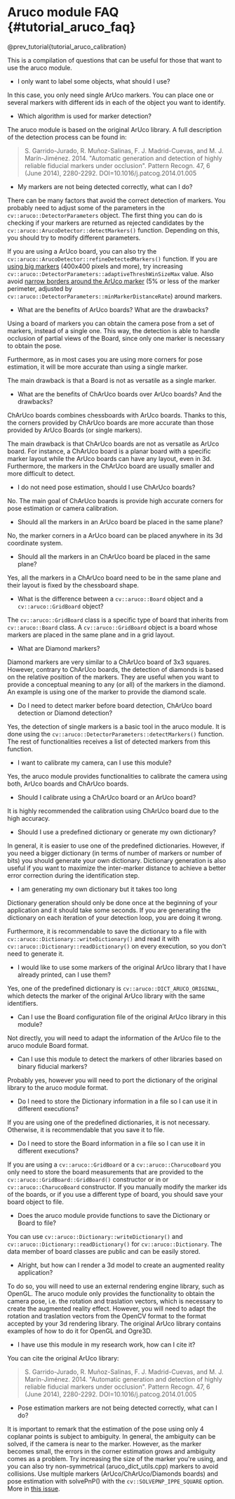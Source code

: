 Aruco module FAQ {#tutorial_aruco_faq}
================

@prev_tutorial{tutorial_aruco_calibration}

This is a compilation of questions that can be useful for those that want to use the aruco module.

- I only want to label some objects, what should I use?

In this case, you only need single ArUco markers. You can place one or several markers with different
ids in each of the object you want to identify.


- Which algorithm is used for marker detection?

The aruco module is based on the original ArUco library. A full description of the detection process
can be found in:

> S. Garrido-Jurado, R. Muñoz-Salinas, F. J. Madrid-Cuevas, and M. J. Marín-Jiménez. 2014.
> "Automatic generation and detection of highly reliable fiducial markers under occlusion".
> Pattern Recogn. 47, 6 (June 2014), 2280-2292. DOI=10.1016/j.patcog.2014.01.005


- My markers are not being detected correctly, what can I do?

There can be many factors that avoid the correct detection of markers. You probably need to adjust
some of the parameters in the `cv::aruco::DetectorParameters` object. The first thing you can do is
checking if your markers are returned as rejected candidates by the `cv::aruco::ArucoDetector::detectMarkers()`
function. Depending on this, you should try to modify different parameters.

If you are using a ArUco board, you can also try the `cv::aruco::ArucoDetector::refineDetectedMarkers()` function.
If you are [using big markers](https://github.com/opencv/opencv_contrib/issues/2811) (400x400 pixels and more), try
increasing `cv::aruco::DetectorParameters::adaptiveThreshWinSizeMax` value.
Also avoid [narrow borders around the ArUco marker](https://github.com/opencv/opencv_contrib/issues/2492)
(5% or less of the marker perimeter, adjusted by `cv::aruco::DetectorParameters::minMarkerDistanceRate`)
around markers.


- What are the benefits of ArUco boards? What are the drawbacks?

Using a board of markers you can obtain the camera pose from a set of markers, instead of a single one.
This way, the detection is able to handle occlusion of partial views of the Board, since only one
marker is necessary to obtain the pose.

Furthermore, as in most cases you are using more corners for pose estimation, it will be more
accurate than using a single marker.

The main drawback is that a Board is not as versatile as a single marker.



- What are the benefits of ChArUco boards over ArUco boards? And the drawbacks?

ChArUco boards combines chessboards with ArUco boards. Thanks to this, the corners provided by
ChArUco boards are more accurate than those provided by ArUco Boards (or single markers).

The main drawback is that ChArUco boards are not as versatile as ArUco board. For instance,
a ChArUco board is a planar board with a specific marker layout while the ArUco boards can have
any layout, even in 3d. Furthermore, the markers in the ChArUco board are usually smaller and
more difficult to detect.


- I do not need pose estimation, should I use ChArUco boards?

No. The main goal of ChArUco boards is provide high accurate corners for pose estimation or camera
calibration.


- Should all the markers in an ArUco board be placed in the same plane?

No, the marker corners in a ArUco board can be placed anywhere in its 3d coordinate system.


- Should all the markers in an ChArUco board be placed in the same plane?

Yes, all the markers in a ChArUco board need to be in the same plane and their layout is fixed by
the chessboard shape.


- What is the difference between a `cv::aruco::Board` object and a `cv::aruco::GridBoard` object?

The `cv::aruco::GridBoard` class is a specific type of board that inherits from `cv::aruco::Board` class.
A `cv::aruco::GridBoard` object is a board whose markers are placed in the same plane and in a grid layout.


- What are Diamond markers?

Diamond markers are very similar to a ChArUco board of 3x3 squares. However, contrary to ChArUco boards,
the detection of diamonds is based on the relative position of the markers.
They are useful when you want to provide a conceptual meaning to any (or all) of the markers in
the diamond. An example is using one of the marker to provide the diamond scale.


- Do I need to detect marker before board detection, ChArUco board detection or Diamond detection?

Yes, the detection of single markers is a basic tool in the aruco module. It is done using the
`cv::aruco::DetectorParameters::detectMarkers()` function. The rest of functionalities receives
a list of detected markers from this function.


- I want to calibrate my camera, can I use this module?

Yes, the aruco module provides functionalities to calibrate the camera using both, ArUco boards and
ChArUco boards.


- Should I calibrate using a ChArUco board or an ArUco board?

It is highly recommended the calibration using ChArUco board due to the high accuracy.


- Should I use a predefined dictionary or generate my own dictionary?

In general, it is easier to use one of the predefined dictionaries. However, if you need a bigger
dictionary (in terms of number of markers or number of bits) you should generate your own dictionary.
Dictionary generation is also useful if you want to maximize the inter-marker distance to achieve
a better error correction during the identification step.

- I am generating my own dictionary but it takes too long

Dictionary generation should only be done once at the beginning of your application and it should take
some seconds. If you are generating the dictionary on each iteration of your detection loop, you are
doing it wrong.

Furthermore, it is recommendable to save the dictionary to a file with `cv::aruco::Dictionary::writeDictionary()`
and read it with `cv::aruco::Dictionary::readDictionary()` on every execution, so you don't need
to generate it.


- I would like to use some markers of the original ArUco library that I have already printed, can I use them?

Yes, one of the predefined dictionary is `cv::aruco::DICT_ARUCO_ORIGINAL`, which detects the marker
of the original ArUco library with the same identifiers.


- Can I use the Board configuration file of the original ArUco library in this module?

Not directly, you will need to adapt the information of the ArUco file to the aruco module Board format.


- Can I use this module to detect the markers of other libraries based on binary fiducial markers?

Probably yes, however you will need to port the dictionary of the original library to the aruco module format.


- Do I need to store the Dictionary information in a file so I can use it in different executions?

If you are using one of the predefined dictionaries, it is not necessary. Otherwise, it is recommendable
that you save it to file.


- Do I need to store the Board information in a file so I can use it in different executions?

If you are using a `cv::aruco::GridBoard` or a `cv::aruco::CharucoBoard` you only need to store
the board measurements that are provided to the `cv::aruco::GridBoard::GridBoard()` constructor or
in or `cv::aruco::CharucoBoard` constructor. If you manually modify the marker ids of the boards,
or if you use a different type of board, you should save your board object to file.

- Does the aruco module provide functions to save the Dictionary or Board to file?

You can use `cv::aruco::Dictionary::writeDictionary()` and `cv::aruco::Dictionary::readDictionary()`
for `cv::aruco::Dictionary`. The data member of board classes are public and can be easily stored.


- Alright, but how can I render a 3d model to create an augmented reality application?

To do so, you will need to use an external rendering engine library, such as OpenGL. The aruco module
only provides the functionality to obtain the camera pose, i.e. the rotation and traslation vectors,
which is necessary to create the augmented reality effect. However, you will need to adapt the rotation
and traslation vectors from the OpenCV format to the format accepted by your 3d rendering library.
The original ArUco library contains examples of how to do it for OpenGL and Ogre3D.


- I have use this module in my research work, how can I cite it?

You can cite the original ArUco library:

> S. Garrido-Jurado, R. Muñoz-Salinas, F. J. Madrid-Cuevas, and M. J. Marín-Jiménez. 2014.
> "Automatic generation and detection of highly reliable fiducial markers under occlusion".
> Pattern Recogn. 47, 6 (June 2014), 2280-2292. DOI=10.1016/j.patcog.2014.01.005

- Pose estimation markers are not being detected correctly, what can I do?

It is important to remark that the estimation of the pose using only 4 coplanar points is subject to ambiguity.
In general, the ambiguity can be solved, if the camera is near to the marker.
However, as the marker becomes small, the errors in the corner estimation grows and ambiguity comes
as a problem. Try increasing the size of the marker you're using, and you can also try non-symmetrical
(aruco_dict_utils.cpp) markers to avoid collisions. Use multiple markers (ArUco/ChArUco/Diamonds boards)
and pose estimation with solvePnP() with the `cv::SOLVEPNP_IPPE_SQUARE` option.
More in [this issue](https://github.com/opencv/opencv/issues/8813).
